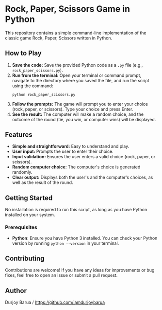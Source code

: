 # Rock, Paper, Scissors Game in Python

This repository contains a simple command-line implementation of the classic game Rock, Paper, Scissors written in Python.

## How to Play

1.  **Save the code:** Save the provided Python code as a `.py` file (e.g., `rock_paper_scissors.py`).
2.  **Run from the terminal:** Open your terminal or command prompt, navigate to the directory where you saved the file, and run the script using the command:
    ```bash
    python rock_paper_scissors.py
    ```
3.  **Follow the prompts:** The game will prompt you to enter your choice (rock, paper, or scissors). Type your choice and press Enter.
4.  **See the result:** The computer will make a random choice, and the outcome of the round (tie, you win, or computer wins) will be displayed.

## Features

* **Simple and straightforward:** Easy to understand and play.
* **User input:** Prompts the user to enter their choice.
* **Input validation:** Ensures the user enters a valid choice (rock, paper, or scissors).
* **Random computer choice:** The computer's choice is generated randomly.
* **Clear output:** Displays both the user's and the computer's choices, as well as the result of the round.

## Getting Started

No installation is required to run this script, as long as you have Python installed on your system.

### Prerequisites

* **Python:** Ensure you have Python 3 installed. You can check your Python version by running `python --version` in your terminal.

## Contributing

Contributions are welcome! If you have any ideas for improvements or bug fixes, feel free to open an issue or submit a pull request.

## Author

Durjoy Barua / https://github.com/iamdurjoybarua

